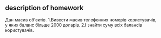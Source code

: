 ## description of homework

  Дан масив об'єктів. 
1.Вивести масив телефонних номерів користувачів, у яких баланс більше 2000 доларів.
2.І знайти суму всіх балансів користувачів.